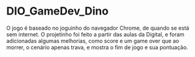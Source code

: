 # DIO_GameDev_Dino
O jogo é baseado no joguinho do navegador Chrome, de quando se está sem internet. O projetinho foi feito a partir das aulas da Digital, e foram adicionadas algumas melhorias, como score e um game over que ao morrer, o cenário apenas trava, e mostra o fim de jogo e sua pontuação.
